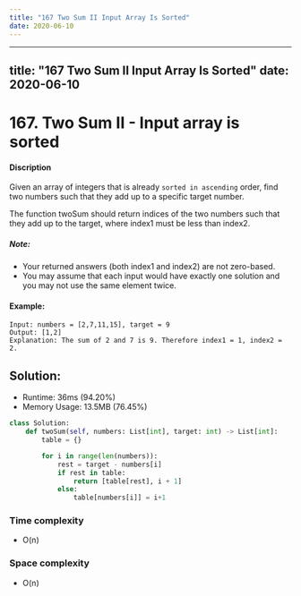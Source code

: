 ```yaml
---
title: "167 Two Sum II Input Array Is Sorted"
date: 2020-06-10
---
```


---
title: "167 Two Sum II Input Array Is Sorted"
date: 2020-06-10
---

# 167. Two Sum II - Input array is sorted

#### Discription

Given an array of integers that is already `sorted in ascending` order, find two numbers such that they add up to a specific target number.

The function twoSum should return indices of the two numbers such that they add up to the target, where index1 must be less than index2.

##### Note:

- Your returned answers (both index1 and index2) are not zero-based.
- You may assume that each input would have exactly one solution and you may not use the same element twice.

#### Example:

```
Input: numbers = [2,7,11,15], target = 9
Output: [1,2]
Explanation: The sum of 2 and 7 is 9. Therefore index1 = 1, index2 = 2.
```

## Solution:

- Runtime: 36ms (94.20%)
- Memory Usage: 13.5MB (76.45%)

```python
class Solution:
    def twoSum(self, numbers: List[int], target: int) -> List[int]:
        table = {}

        for i in range(len(numbers)):
            rest = target - numbers[i]
            if rest in table:
                return [table[rest], i + 1]
            else:
                table[numbers[i]] = i+1
```

### Time complexity

- O(n)

### Space complexity

- O(n)
